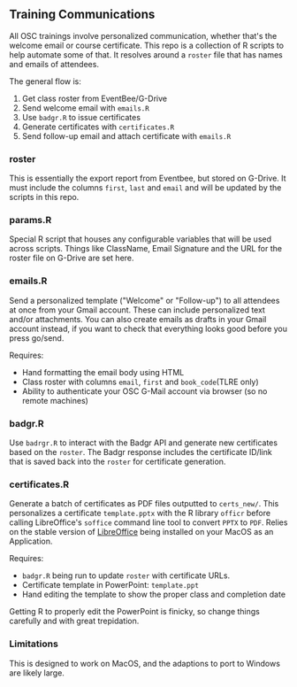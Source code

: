 ## Training Communications

All OSC trainings involve personalized communication, whether that's the welcome email or course certificate. This repo is a collection of R scripts to help automate some of that. It resolves around a `roster` file that has names and emails of attendees.

The general flow is:

1. Get class roster from EventBee/G-Drive
2. Send welcome email with `emails.R`
3. Use `badgr.R` to issue certificates
4. Generate certificates with `certificates.R`
5. Send follow-up email and attach certificate with `emails.R`

### roster

This is essentially the export report from Eventbee, but stored on G-Drive. It must include the columns `first`, `last` and `email` and will be updated by the scripts in this repo.

### params.R

Special R script that houses any configurable variables that will be used across scripts. Things like ClassName, Email Signature and the URL for the roster file on G-Drive are set here. 

### emails.R

Send a personalized template ("Welcome" or "Follow-up") to all attendees at once from your Gmail account. These can include personalized text and/or attachments. You can also create emails as drafts in your Gmail account instead, if you want to check that everything looks good before you press go/send.

Requires:

* Hand formatting the email body using HTML
* Class roster with columns `email`, `first` and `book_code`(TLRE only)
* Ability to authenticate your OSC G-Mail account via browser (so no remote machines)

### badgr.R

Use `badrgr.R` to interact with the Badgr API and generate new certificates based on the `roster`. The Badgr response includes the certificate ID/link that is saved back into the `roster` for certificate generation.

### certificates.R

Generate a batch of certificates as PDF files outputted to `certs_new/`. This personalizes a certificate `template.pptx` with the R library `officr` before calling LibreOffice's `soffice` command line tool to convert `PPTX` to `PDF`. Relies on the stable version of [LibreOffice](https://www.libreoffice.org/download/download/) being installed on your MacOS as an Application.

Requires: 

* `badgr.R` being run to update `roster` with certificate URLs.
* Certificate template in PowerPoint: `template.ppt`
* Hand editing the template to show the proper class and completion date

Getting R to properly edit the PowerPoint is finicky, so change things carefully and with great trepidation.

### Limitations

This is designed to work on MacOS, and the adaptions to port to Windows are likely large.
